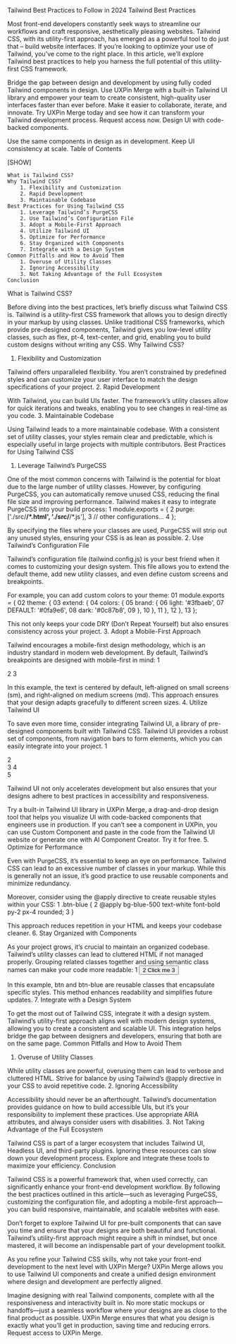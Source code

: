 Tailwind Best Practices to Follow in 2024
Tailwind Best Practices

Most front-end developers constantly seek ways to streamline our workflows and craft responsive, aesthetically pleasing websites. Tailwind CSS, with its utility-first approach, has emerged as a powerful tool to do just that – build website interfaces. If you’re looking to optimize your use of Tailwind, you’ve come to the right place. In this article, we’ll explore Tailwind best practices to help you harness the full potential of this utility-first CSS framework.

Bridge the gap between design and development by using fully coded Tailwind components in design. Use UXPin Merge with a built-in Tailwind UI library and empower your team to create consistent, high-quality user interfaces faster than ever before. Make it easier to collaborate, iterate, and innovate. Try UXPin Merge today and see how it can transform your Tailwind development process. Request access now.
Design UI with code-backed components.

Use the same components in design as in development. Keep UI consistency at scale.
Table of Contents

[SHOW]

    What is Tailwind CSS?
    Why Tailwind CSS?
        1. Flexibility and Customization
        2. Rapid Development
        3. Maintainable Codebase
    Best Practices for Using Tailwind CSS
        1. Leverage Tailwind’s PurgeCSS
        2. Use Tailwind’s Configuration File
        3. Adopt a Mobile-First Approach
        4. Utilize Tailwind UI
        5. Optimize for Performance
        6. Stay Organized with Components
        7. Integrate with a Design System
    Common Pitfalls and How to Avoid Them
        1. Overuse of Utility Classes
        2. Ignoring Accessibility
        3. Not Taking Advantage of the Full Ecosystem
    Conclusion

What is Tailwind CSS?

Before diving into the best practices, let’s briefly discuss what Tailwind CSS is. Tailwind is a utility-first CSS framework that allows you to design directly in your markup by using classes. Unlike traditional CSS frameworks, which provide pre-designed components, Tailwind gives you low-level utility classes, such as flex, pt-4, text-center, and grid, enabling you to build custom designs without writing any CSS.
Why Tailwind CSS?

1. Flexibility and Customization

Tailwind offers unparalleled flexibility. You aren’t constrained by predefined styles and can customize your user interface to match the design specifications of your project. 2. Rapid Development

With Tailwind, you can build UIs faster. The framework’s utility classes allow for quick iterations and tweaks, enabling you to see changes in real-time as you code. 3. Maintainable Codebase

Using Tailwind leads to a more maintainable codebase. With a consistent set of utility classes, your styles remain clear and predictable, which is especially useful in large projects with multiple contributors.
Best Practices for Using Tailwind CSS

1. Leverage Tailwind’s PurgeCSS

One of the most common concerns with Tailwind is the potential for bloat due to the large number of utility classes. However, by configuring PurgeCSS, you can automatically remove unused CSS, reducing the final file size and improving performance. Tailwind makes it easy to integrate PurgeCSS into your build process:
1
module.exports = {
2
purge: ['./src/**/*.html', './src/**/*.js'],
3
// other configurations...
4
};

By specifying the files where your classes are used, PurgeCSS will strip out any unused styles, ensuring your CSS is as lean as possible. 2. Use Tailwind’s Configuration File

Tailwind’s configuration file (tailwind.config.js) is your best friend when it comes to customizing your design system. This file allows you to extend the default theme, add new utility classes, and even define custom screens and breakpoints.

For example, you can add custom colors to your theme:
01
module.exports = {
02
theme: {
03
extend: {
04
colors: {
05
brand: {
06
light: '#3fbaeb',
07
DEFAULT: '#0fa9e6',
08
dark: '#0c87b8',
09
},
10
},
11
},
12
},
13
};

This not only keeps your code DRY (Don’t Repeat Yourself) but also ensures consistency across your project. 3. Adopt a Mobile-First Approach

Tailwind encourages a mobile-first design methodology, which is an industry standard in modern web development. By default, Tailwind’s breakpoints are designed with mobile-first in mind:
1
<div class="text-center sm:text-left md:text-right">
2
<!-- Your content here -->
3
</div>

In this example, the text is centered by default, left-aligned on small screens (sm), and right-aligned on medium screens (md). This approach ensures that your design adapts gracefully to different screen sizes. 4. Utilize Tailwind UI

To save even more time, consider integrating Tailwind UI, a library of pre-designed components built with Tailwind CSS. Tailwind UI provides a robust set of components, from navigation bars to form elements, which you can easily integrate into your project.
1
<div class="bg-gray-50">
2
<div class="max-w-7xl mx-auto p-4 sm:p-6 lg:p-8">
3
<!-- Tailwind UI component here -->
4
</div>
5
</div>

Tailwind UI not only accelerates development but also ensures that your designs adhere to best practices in accessibility and responsiveness.

Try a built-in Tailwind UI library in UXPin Merge, a drag-and-drop design tool that helps you visualize UI with code-backed components that engineers use in production. If you can’t see a component in UXPin, you can use Custom Component and paste in the code from the Tailwind UI website or generate one with AI Component Creator. Try it for free. 5. Optimize for Performance

Even with PurgeCSS, it’s essential to keep an eye on performance. Tailwind CSS can lead to an excessive number of classes in your markup. While this is generally not an issue, it’s good practice to use reusable components and minimize redundancy.

Moreover, consider using the @apply directive to create reusable styles within your CSS:
1
.btn-blue {
2
@apply bg-blue-500 text-white font-bold py-2 px-4 rounded;
3
}

This approach reduces repetition in your HTML and keeps your codebase cleaner. 6. Stay Organized with Components

As your project grows, it’s crucial to maintain an organized codebase. Tailwind’s utility classes can lead to cluttered HTML if not managed properly. Grouping related classes together and using semantic class names can make your code more readable:
1
<button class="btn btn-blue">
2
Click me
3
</button>

In this example, btn and btn-blue are reusable classes that encapsulate specific styles. This method enhances readability and simplifies future updates. 7. Integrate with a Design System

To get the most out of Tailwind CSS, integrate it with a design system. Tailwind’s utility-first approach aligns well with modern design systems, allowing you to create a consistent and scalable UI. This integration helps bridge the gap between designers and developers, ensuring that both are on the same page.
Common Pitfalls and How to Avoid Them

1. Overuse of Utility Classes

While utility classes are powerful, overusing them can lead to verbose and cluttered HTML. Strive for balance by using Tailwind’s @apply directive in your CSS to avoid repetitive code. 2. Ignoring Accessibility

Accessibility should never be an afterthought. Tailwind’s documentation provides guidance on how to build accessible UIs, but it’s your responsibility to implement these practices. Use appropriate ARIA attributes, and always consider users with disabilities. 3. Not Taking Advantage of the Full Ecosystem

Tailwind CSS is part of a larger ecosystem that includes Tailwind UI, Headless UI, and third-party plugins. Ignoring these resources can slow down your development process. Explore and integrate these tools to maximize your efficiency.
Conclusion

Tailwind CSS is a powerful framework that, when used correctly, can significantly enhance your front-end development workflow. By following the best practices outlined in this article—such as leveraging PurgeCSS, customizing the configuration file, and adopting a mobile-first approach—you can build responsive, maintainable, and scalable websites with ease.

Don’t forget to explore Tailwind UI for pre-built components that can save you time and ensure that your designs are both beautiful and functional. Tailwind’s utility-first approach might require a shift in mindset, but once mastered, it will become an indispensable part of your development toolkit.

As you refine your Tailwind CSS skills, why not take your front-end development to the next level with UXPin Merge? UXPin Merge allows you to use Tailwind UI components and create a unified design environment where design and development are perfectly aligned.

Imagine designing with real Tailwind components, complete with all the responsiveness and interactivity built in. No more static mockups or handoffs—just a seamless workflow where your designs are as close to the final product as possible. UXPin Merge ensures that what you design is exactly what you’ll get in production, saving time and reducing errors. Request access to UXPin Merge.
